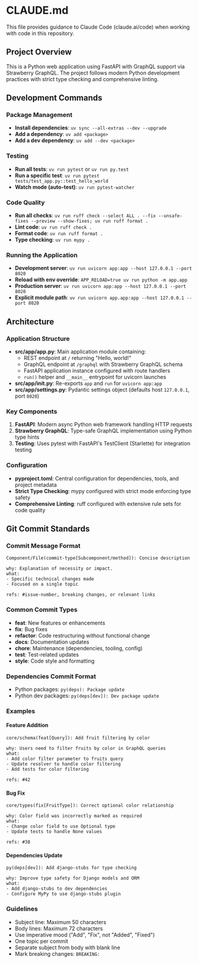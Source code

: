 # CLAUDE.md

This file provides guidance to Claude Code (claude.ai/code) when working with code in this repository.

## Project Overview

This is a Python web application using FastAPI with GraphQL support via Strawberry GraphQL. The project follows modern Python development practices with strict type checking and comprehensive linting.

## Development Commands

### Package Management
- **Install dependencies**: `uv sync --all-extras --dev --upgrade`
- **Add a dependency**: `uv add <package>`
- **Add a dev dependency**: `uv add --dev <package>`

### Testing
- **Run all tests**: `uv run pytest` or `uv run py.test`
- **Run a specific test**: `uv run pytest tests/test_app.py::test_hello_world`
- **Watch mode (auto-test)**: `uv run pytest-watcher`

### Code Quality
- **Run all checks**: `uv run ruff check --select ALL . --fix --unsafe-fixes --preview --show-fixes; uv run ruff format .`
- **Lint code**: `uv run ruff check .`
- **Format code**: `uv run ruff format .`
- **Type checking**: `uv run mypy .`

### Running the Application
- **Development server**: `uv run uvicorn app:app --host 127.0.0.1 --port 8020`
- **Reload with env override**: `APP_RELOAD=true uv run python -m app.app`
- **Production server**: `uv run uvicorn app:app --host 127.0.0.1 --port 8020`
- **Explicit module path**: `uv run uvicorn app.app:app --host 127.0.0.1 --port 8020`

## Architecture

### Application Structure
- **src/app/app.py**: Main application module containing:
  - REST endpoint at `/` returning "Hello, world!"
  - GraphQL endpoint at `/graphql` with Strawberry GraphQL schema
  - FastAPI application instance configured with route handlers
  - `run()` helper and `__main__` entrypoint for uvicorn launches
- **src/app/__init__.py**: Re-exports `app` and `run` for `uvicorn app:app`
- **src/app/settings.py**: Pydantic settings object (defaults host `127.0.0.1`, port `8020`)

### Key Components
1. **FastAPI**: Modern async Python web framework handling HTTP requests
2. **Strawberry GraphQL**: Type-safe GraphQL implementation using Python type hints
3. **Testing**: Uses pytest with FastAPI's TestClient (Starlette) for integration testing

### Configuration
- **pyproject.toml**: Central configuration for dependencies, tools, and project metadata
- **Strict Type Checking**: mypy configured with strict mode enforcing type safety
- **Comprehensive Linting**: ruff configured with extensive rule sets for code quality

## Git Commit Standards

### Commit Message Format
```
Component/File(commit-type[Subcomponent/method]): Concise description

why: Explanation of necessity or impact.
what:
- Specific technical changes made
- Focused on a single topic

refs: #issue-number, breaking changes, or relevant links
```

### Common Commit Types
- **feat**: New features or enhancements
- **fix**: Bug fixes
- **refactor**: Code restructuring without functional change
- **docs**: Documentation updates
- **chore**: Maintenance (dependencies, tooling, config)
- **test**: Test-related updates
- **style**: Code style and formatting

### Dependencies Commit Format
- Python packages: `py(deps): Package update`
- Python dev packages: `py(deps[dev]): Dev package update`

### Examples

#### Feature Addition
```
core/schema(feat[Query]): Add fruit filtering by color

why: Users need to filter fruits by color in GraphQL queries
what:
- Add color filter parameter to fruits query
- Update resolver to handle color filtering
- Add tests for color filtering

refs: #42
```

#### Bug Fix
```
core/types(fix[FruitType]): Correct optional color relationship

why: Color field was incorrectly marked as required
what:
- Change color field to use Optional type
- Update tests to handle None values

refs: #38
```

#### Dependencies Update
```
py(deps[dev]): Add django-stubs for type checking

why: Improve type safety for Django models and ORM
what:
- Add django-stubs to dev dependencies
- Configure MyPy to use django-stubs plugin
```

### Guidelines
- Subject line: Maximum 50 characters
- Body lines: Maximum 72 characters
- Use imperative mood ("Add", "Fix", not "Added", "Fixed")
- One topic per commit
- Separate subject from body with blank line
- Mark breaking changes: `BREAKING:`
